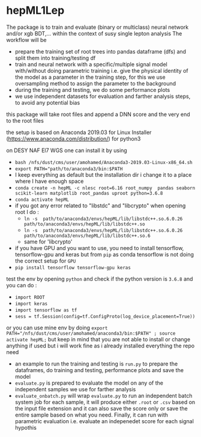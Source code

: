 # hepML1Lep
The package is to train and evaluate (binary or multiclass) neural network and/or xgb BDT,... within the context of susy single lepton analysis
The workflow will be 
 - prepare the training set of root trees into pandas dataframe (dfs) and split them into training/testing df
 - train and neural network with a specific/multiple signal model with/without doing parametric training i.e. give the physical identity of the model as a parameter in the training step, for this we use oversampling method to assign the parameter to the background
 - during the training and testing, we do some performance plots 
 - we use independent datasets for evaluation and farther analysis steps, to avoid any potential bias 

this package will take root files and append a DNN score and the very end to the root files

the setup is based on Anaconda 2019.03 for Linux Installer (https://www.anaconda.com/distribution/) for python3 

on DESY NAF El7 WGS one can install it by using 
 - ```bash /nfs/dust/cms/user/amohamed/Anaconda3-2019.03-Linux-x86_64.sh```
 - ```export PATH="path/to/anaconda3/bin:$PATH```
 - I keep everything as default but the installation dir i change it to a place where I have enough space
 - ```conda create -n hepML -c nlesc root=6.16 root_numpy  pandas seaborn scikit-learn matplotlib root_pandas uproot python=3.6.8```
 - ```conda activate hepML```
 - if you got any error related to "libstdc" and "libcrypto" when opening root I do : 
     - ```ln -s  path/to/anaconda3/envs/hepML/lib/libstdc++.so.6.0.26 path/to/anaconda3/envs/hepML/lib/libstdc++.so```
     - ```ln -s  path/to/anaconda3/envs/hepML/lib/libstdc++.so.6.0.26 path/to/anaconda3/envs/hepML/lib/libstdc++.so.6```
     - same for 'libcrypto'
 - if you have GPU and you want to use, you need to install tensorflow, tensorflow-gpu and keras but from `pip` as conda tensorflow is not doing the correct setup for `GPU`
 - ```pip install tensorflow tensorflow-gpu keras```

test the env by opening `python` and check if the python version is `3.6.8` and you can do : 
 - ```import ROOT```
 - ```import keras```
 - ```import tensorflow as tf```
 - ```sess = tf.Session(config=tf.ConfigProto(log_device_placement=True))```

or you can use mine env by doing `export PATH="/nfs/dust/cms/user/amohamed/anaconda3/bin:$PATH" ; source activate hepML;` but keep in mind that you are not able to install or change anything if used but i will work fine as i already installed everything the repo need

- an example to run the training and testing is `run.py` to prepare the dataframes, do training and testing, performance plots and save the model
- `evaluate.py` is prepared to evaluate the model on any of the independent samples we use for farther analysis
- `evaluate_onbatch.py` will wrap `evaluate.py` to run an independent batch system job for each sample, it will produce either `.root` or `.csv` based on the input file extension and it can also save the score only or save the entire sample based on what you need. Finally, it can run with parametric evaluation i.e. evaluate an indepenedet score for each signal hypothis  
